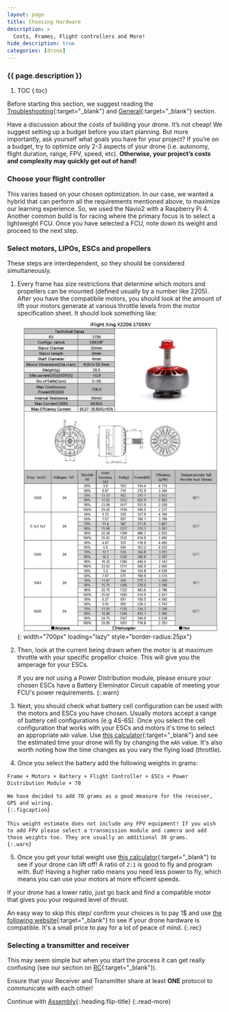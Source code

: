 ```yaml
---
layout: page
title: Choosing Hardware
description: >
  Costs, Frames, Flight controllers and More!
hide_description: true
categories: [drone]
---
```



<h3 class="faded">{{ page.description }}</h3>

1. TOC
{:toc}

Before starting this section, we suggest reading the [Troubleshooting][trouble]{:target="_blank"} and [General][general]{:target="_blank"} section.

Have a discussion about the _costs_ of building your drone. It’s not cheap! We suggest setting up a budget before you start planning. But more importantly, ask yourself what goals you have for your project? If you’re on a budget, try to optimize only 2-3 aspects of your drone (i.e. autonomy, flight duration, range, FPV, speed, etc). __Otherwise, your project’s costs and complexity may quickly get out of hand!__


### Choose your flight controller

This varies based on your chosen optimization. In our case, we wanted a hybrid that can perform all the requirements mentioned above, to maximize our learning experience. So, we used the Navio2 with a Raspberry Pi 4. Another common build is for racing where the primary focus is to select a lightweight FCU. Once you have selected a FCU, note down its weight and proceed to the next step.

### Select motors, LIPOs, ESCs and propellers

These steps are interdependent, so they should be considered simultaneously. 

1. Every frame has size restrictions that determine which motors and propellers can be mounted (defined usually by a number like 2205). After you have the compatibile motors, you should look at the amount of lift your motors generate at various throttle levels from the motor specification sheet. It should look something like:

    ![drone_motor_specs.jpeg](/assets/blog/drone_motor_specs.jpeg){: width="700px" loading="lazy" style="border-radius:25px"}

2. Then, look at the current being drawn when the motor is at maximum throttle with your specific propellor choice. This will give you the amperage for your ESCs. 

    If you are not using a Power Distribution module, please ensure your chosen ESCs have a Battery Eleminator Circuit capable of meeting your FCU's power requirements.
    {:.warn}

3. Next, you should check what battery cell configuration can be used with the motors and ESCs you have chosen. Usually motors accept a range of battery cell configurations (e.g 4S-6S). Once you select the cell configuration that works with your ESCs and motors it's time to select an appropriate `mAh` value. Use [this calculator][bat]{:target="_blank"} and see the estimated time your drone will fly by changing the `mAh` value. It's also worth noting how the time changes as you vary the flying load (throttle).

4. Once you select the battery add the following weights in grams: 
  ~~~
  Frame + Motors + Battery + Flight Controller + ESCs + Power Distribution Module + 70
  ~~~ 

    We have decided to add 70 grams as a good measure for the receiver, GPS and wiring.
    {:.figcaption}

    This weight estimate does not include any FPV equipment! If you wish to add FPV please select a transmission module and camera and add those weights too. They are usually an additional 30 grams.
    {:.warn}

5. Once you get your total weight use [this calculator][motor]{:target="_blank"} to see if your drone can lift off! A ratio of `2:1` is good to fly and program with. But! Having a higher ratio means you need less power to fly, which means you can use your motors at more efficient speeds.

If your drone has a lower ratio, just go back and find a compatible motor that gives you your required level of thrust.

An easy way to skip this step/ confirm your choices is to pay 1$ and use [the following website][pay]{:target="_blank"} to see if your drone hardware is compatible. It's a small price to pay for a lot of peace of mind. 
{:.rec}

### Selecting a transmitter and receiver 

This may seem simple but when you start the process it can get really confusing (see our section on [RC][rc]{:target="_blank"}). 

Ensure that your Receiver and Transmitter share at least __ONE__ protocol to communicate with each other!

Continue with [Assembly](assembly.html){:.heading.flip-title}
{:.read-more}

[trouble]: ../drone/troubleshooting.html
[general]: ../drone/general.html
[rc]: ../drone/radio-communication.html

[motor]: https://www.omnicalculator.com/other/drone-motor
[bat]: http://multicopter.forestblue.nl/lipo_need_calculator.html
[pay]: https://www.ecalc.ch/xcoptercalc.php